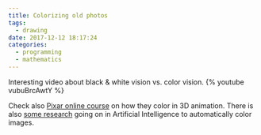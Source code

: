 ```yaml
---
title: Colorizing old photos
tags:
  - drawing
date: 2017-12-12 18:17:24
categories:
  - programming
  - mathematics
---
```



Interesting video about black & white vision vs. color vision.
{% youtube vubuBrcAwtY %}

Check also [Pixar online course](https://www.khanacademy.org/partner-content/pixar/color) on how they color in 3D animation. There is also [some research](https://github.com/emilwallner/Coloring-greyscale-images-in-Keras) going on in Artificial Intelligence to automatically color images.
